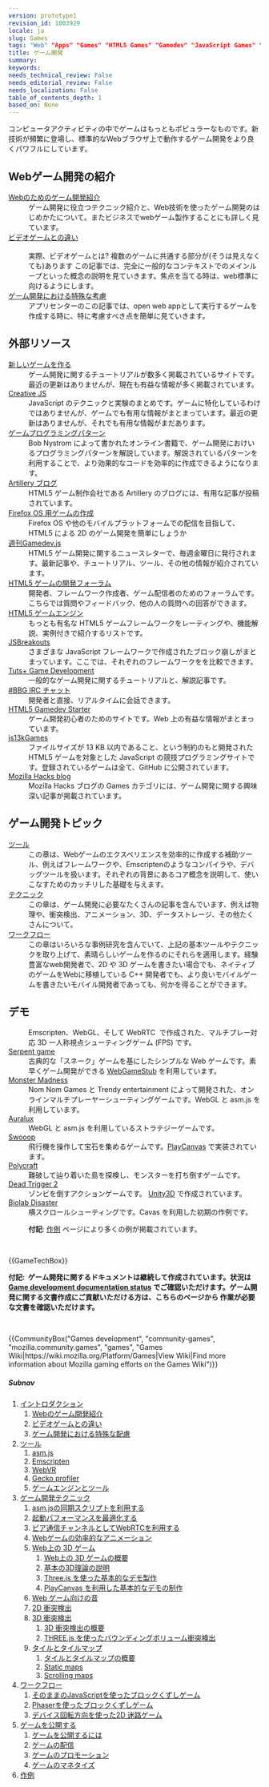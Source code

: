 ```yaml
---
version: prototype1
revision_id: 1003929
locale: ja
slug: Games
tags: "Web" "Apps" "Games" "HTML5 Games" "Gamedev" "JavaScript Games" "Game Development"
title: ゲーム開発
summary: 
keywords: 
needs_technical_review: False
needs_editorial_review: False
needs_localization: False
table_of_contents_depth: 1
based_on: None
---
```

<div class="summary">
<p><span class="seoSummary">コンピュータアクティビティの中でゲームはもっともポピュラーなものです。新技術が頻繁に登場し、標準的なWebブラウザ上で動作するゲーム開発をより良くパワフルにしています。</span></p>
</div>

<div class="column-container">
<div class="column-half">
<h2 id="Webゲーム開発の紹介">Webゲーム開発の紹介</h2>

<dl>
 <dt><a href="/docs/Games/Introduction" title="/en-US/docs/Games/Introduction">Webのためのゲーム開発紹介</a></dt>
 <dd>ゲーム開発に役立つテクニック紹介と、Web技術を使ったゲーム開発のはじめかたについて。またビジネスでwebゲーム製作することにも詳しく見ています。</dd>
 <dt><a href="/docs/Games/Anatomy_of_a_vIdeo_game">ビデオゲームとの違い</a><br />
 &nbsp;</dt>
 <dd>実際、ビデオゲームとは? 複数のゲームに共通する部分が(そうは見えなくても)あります この記事では、完全に一般的なコンテキストでのメインループといった概念の説明を見ていきます。焦点を当てる時は、web標準に向けるようにします。</dd>
 <dt><a href="/docs/Web/Apps/Developing/Games/Special_considerations">ゲーム開発における特殊な考慮</a></dt>
 <dd>アプリセンターのこの記事では、open web appとして実行するゲームを作成する時に、特に考慮すべき点を簡単に見ていきます。</dd>
</dl>

<h2 id="外部リソース">外部リソース</h2>

<dl>
 <dt><a href="http://buildnewgames.com/">新しいゲームを作る</a></dt>
 <dd>ゲーム開発に関するチュートリアルが数多く掲載されているサイトです。最近の更新はありませんが、現在も有益な情報が多く掲載されています。</dd>
 <dt><a href="http://creativejs.com/">Creative JS</a></dt>
 <dd>JavaScript のテクニックと実験のまとめです。ゲームに特化しているわけではありませんが、ゲームでも有用な情報がまとまっています。最近の更新はありませんが、それでも有用な情報がまだあります。</dd>
 <dt><a href="http://gameprogrammingpatterns.com/">ゲームプログラミングパターン</a></dt>
 <dd>Bob Nystrom によって書かれたオンライン書籍で、ゲーム開発におけいるプログラミングパターンを解説しています。解説されているパターンを利用することで、より効果的なコードを効率的に作成できるようになります。</dd>
 <dt><a href="http://blog.artillery.com/">Artillery ブログ</a></dt>
 <dd>HTML5 ゲーム制作会社である Artillery のブログには、有用な記事が投稿されています。</dd>
 <dt><a href="https://leanpub.com/buildinggamesforfirefoxos/">Firefox OS 用ゲームの作成</a></dt>
 <dd>Firefox OS や他のモバイルプラットフォームでの配信を目指して、HTML5 による 2D のゲーム開発を簡単にしょうか</dd>
 <dt><a href="http://gamedevjsweekly.com/">週刊Gamedev.js</a></dt>
 <dd>HTML5 ゲーム開発に関するニュースレターで、毎週金曜日に発行されます。最新記事や、チュートリアル、ツール、その他の情報が紹介されています。</dd>
 <dt><a href="http://www.html5gamedevs.com/">HTML5 ゲームの開発フォーラム</a></dt>
 <dd>開発者、フレームワーク作成者、ゲーム配信者のためのフォーラムです。こちらでは質問やフィードバック、他の人の質問への回答ができます。</dd>
 <dt><a href="http://html5gameengine.com/">HTML5 ゲームエンジン</a></dt>
 <dd>もっとも有名な HTML5 ゲームフレームワークをレーティングや、機能解説、実例付きで紹介するリストです。</dd>
 <dt><a href="http://www.jsbreakouts.org/">JSBreakouts</a></dt>
 <dd>さまざまな JavaScript フレームワークで作成されたブロック崩しがまとまっています。ここでは、それぞれのフレームワークをを比較できます。</dd>
 <dt><a href="http://gamedevelopment.tutsplus.com/">Tuts+ Game Development</a></dt>
 <dd>一般的なゲーム開発に関するチュートリアルと、解説記事です。</dd>
 <dt><a href="http://webchat.freenode.net/?channels=bbg">#BBG IRC チャット</a></dt>
 <dd>開発者と直接、リアルタイムに会話できます。</dd>
 <dt><a href="http://html5devstarter.enclavegames.com/">HTML5 Gamedev Starter</a></dt>
 <dd>ゲーム開発初心者のためのサイトです。Web 上の有益な情報がまとまっています。</dd>
 <dt><a href="http://js13kgames.com/">js13kGames</a></dt>
 <dd>ファイルサイズが 13 KB 以内であること、という制約のもと開発された HTML5 ゲームを対象とした JavaScript の競技プログラミングサイトです。登録されているゲームは全て、GitHub に公開されています。</dd>
 <dt><a href="https://hacks.mozilla.org/category/games/">Mozilla Hacks blog</a></dt>
 <dd>Mozilla Hacks ブログの Games カテゴリには、ゲーム開発に関する興味深い記事が掲載されています。</dd>
</dl>
</div>

<div class="column-half">
<h2 id="ゲーム開発トピック">ゲーム開発トピック</h2>

<dl>
 <dt><a href="/docs/Games/Tools">ツール</a></dt>
 <dd>この章は、Webゲームのエクスペリエンスを効率的に作成する補助ツール、例えばフレームワークや、Emscriptenのようなコンパイラや、デバッグツールを扱います。それぞれの背景にあるコア概念を説明して、使いこなすためのカッチリした基礎を与えます。</dd>
 <dt><a href="/docs/Games/Techniques">テクニック</a></dt>
 <dd>この章は、ゲーム開発に必要なたくさんの記事を含んでいます、例えば物理や、衝突検出、アニメーション、3D、データストレージ、その他たくさんについて。</dd>
 <dt><a href="/docs/Games/Workflows">ワークフロー</a></dt>
 <dd>この章はいろいろな事例研究を含んでいて、上記の基本ツールやテクニックを取り上げて、素晴らしいゲームを作るのにそれらを適用します。経験豊富なweb開発者で、2D や 3D ゲームを書きたい場合でも、ネイティブのゲームをWebに移植している C++ 開発者でも、より良いモバイルゲームを書きたいモバイル開発者であっても、何かを得ることができます。</dd>
</dl>

<h2 id="デモ">デモ</h2>

<dl>
 <dd>Emscripten、WebGL、そして WebRTC&nbsp; で作成された、マルチプレー対応 3D 一人称視点シューティングゲーム (FPS) です。</dd>
 <dt><a href="/docs/Web/Apps/Tutorials/Games/Serpent_game">Serpent game</a></dt>
 <dd>古典的な「スネーク」ゲームを基にしたシンプルな Web ゲームです。素早くゲーム開発ができる <a class="external" href="https://github.com/mozilla/WebGameStub">WebGameStub</a> を利用しています。</dd>
 <dt><a href="https://hacks.mozilla.org/2013/12/monster-madness-creating-games-on-the-web-with-emscripten/">Monster Madness</a></dt>
 <dd>Nom Nom Games と Trendy entertainment によって開発された、オンラインマルチプレーヤーシューティングゲームです。WebGL と asm.js を利用しています。</dd>
 <dt><a href="http://www.auraluxgame.com/game/">Auralux</a></dt>
 <dd>WebGL と asm.js を利用しているストラテジーゲームです。</dd>
 <dt><a href="http://playcanv.as/p/JtL2iqIH">Swooop</a></dt>
 <dd>飛行機を操作して宝石を集めるゲームです。<a href="https://playcanvas.com/">PlayCanvas</a> で実装されています。</dd>
 <dt><a href="https://ga.me/games/polycraft">Polycraft</a></dt>
 <dd>難破して辿り着いた島を探検し、モンスターを打ち倒すゲームです。</dd>
 <dt><a href="http://beta.unity3d.com/jonas/DT2/">Dead Trigger 2</a></dt>
 <dd>ゾンビを倒すアクションゲームです。 <a href="http://unity3d.com/">Unity3D</a> で作成されています。</dd>
 <dt><a href="http://playbiolab.com/">Biolab Disaster</a></dt>
 <dd>横スクロールシューティングです。Cavas を利用した初期の作例です。</dd>
 <dd>
 <div class="note">
 <p><strong>付記</strong>: <a href="/docs/Games/Examples">作例</a> ページにより多くの例が掲載されています。</p>
 </div>
 </dd>
</dl>

<dl>
 <dt>&nbsp;</dt>
</dl>
</div>
</div>

<p>{{GameTechBox}}</p>

<div class="note">
<p><strong>付記:&nbsp; ゲーム開発に関するドキュメントは継続して作成されています。状況は <a href="/ja/docs/Games/Doc_Status">Game development documentation status</a> でご確認いただけます。ゲーム開発に関する文書作成にご貢献いただける方は、こちらのページから 作業が必要な文書を確認いただけます。</strong></p>
</div>

<p>&nbsp;</p>

<p>{{CommunityBox("Games development", "community-games", "mozilla.community.games", "games", "Games Wiki|https://wiki.mozilla.org/Platform/Games|View Wiki|Find more information about Mozilla gaming efforts on the Games Wiki")}}</p>

<h5 id="Subnav">Subnav</h5>

<ol>
 <li><a href="#">イントロダクション</a>

  <ol>
   <li><a href="/ja/docs/Games/Introduction" title="An introduction to the technologies useful for game developers and how to get started developing games using Web technologies. This article also looks at the business case for why it makes sense to create games for the Web">Webのゲーム開発紹介</a></li>
   <li><a href="/ja/docs/Games/Anatomy" title="What is a video game, really? There are certain parts that are common between games (even if it doesn't seem like it). This article looks to explain concepts like main loops in a completely general context. When it does focus, it does so toward web standards.">ビデオゲームとの違い</a></li>
   <li><a href="/ja/docs/Web/Apps/Developing_game_apps/Special_considerations" title="This article from the App Center looks briefly at things you need to consider spefically when trying to create a game that will run as an open web app.">ゲーム開発における特殊な配慮</a></li>
  </ol>
 </li>
 <li><a href="/ja/docs/Games/Tools">ツール</a>
  <ol>
   <li><a href="/ja/docs/Games/Tools/asm.js" title="asm.js is a very limited subset of the JavaScript language, which can be greatly optimized and run in an ahead-of-time (AOT) compiling engine for much faster performance than your typical JavaScript performance. This is, of course, great for games.">asm.js</a></li>
   <li><a href="/ja/docs/Mozilla/Projects/Emscripten" title="An LLVM to JavaScript compiler; with Emscripten, you can compile C++ and other languages that can compile to LLVM bytecode into high-performance JavaScript.">Emscripten</a></li>
   <li><a href="https://developer.mozilla.org/ja/docs/Web/API/WebVR_API">WebVR</a></li>
   <li><a href="https://addons.mozilla.org/en-us/firefox/addon/gecko-profiler/" title="The Gecko profiler extension lets you profile your code to help figure out where your performance issues are so that you can make your game run at top speed.">Gecko profiler</a></li>
   <li><a href="/ja/docs/Games/Tools/Engines_and_tools" title="A list of engines, templates and technologies useful to game developers.">ゲームエンジンとツール</a></li>
  </ol>
 </li>
 <li><a href="/ja/docs/Games/Techniques">ゲーム開発テクニック</a>
  <ol>
   <li><a href="/ja/docs/Games/Techniques/Async_scripts" title="Especially when creating medium to large-sized games, async scripts are an essential technique to take advantage of, so that your game's JavaScript can be compiled off the main thread and be cached for future game running">asm.jsの同期スクリプトを利用する</a></li>
   <li><a href="/ja/docs/Apps/Developing/Optimizing_startup_performance" title="How to make sure your game starts up quickly, smoothly, and without appearing to lock up the user's browser or device.">起動パフォーマンスを最適化する</a></li>
   <li><a href="/ja/docs/Games/Techniques/WebRTC_data_channels" title="In addition to providing support for audio and video communication, WebRTC lets you set up peer-to-peer data channels to exchange text or binary data actively between your players.">ピア通信チャンネルとしてWebRTCを利用する</a></li>
   <li><a href="/ja/docs/Games/Techniques/Efficient_animation_for_web_games">Webゲームの効率的なアニメーション</a></li>
   <li><a href="https://developer.mozilla.org/ja/docs/Games/Techniques/3D_on_the_web">Web上の 3D ゲーム</a>
    <ol>
     <li><a href="https://developer.mozilla.org/ja/docs/Games/Techniques/3D_on_the_web">Web上の 3D ゲームの概要</a></li>
     <li><a href="https://developer.mozilla.org/ja/docs/Games/Techniques/3D_on_the_web/Basic_theory">基本の3D理論の説明</a></li>
     <li><a href="https://developer.mozilla.org/ja/docs/Games/Techniques/3D_on_the_web/Building_up_a_basic_demo_with_Three.js">Three.js を使った基本的なデモ製作</a></li>
     <li><a href="https://developer.mozilla.org/en-US/docs/Games/Techniques/3D_on_the_web/Building_up_a_basic_demo_with_PlayCanvas">PlayCanvas を利用した基本的なデモの制作</a></li>
    </ol>
   </li>
   <li><a href="https://developer.mozilla.org/en-US/docs/Games/Techniques/Audio_for_Web_Games">Web ゲーム向けの音</a></li>
   <li><a href="https://developer.mozilla.org/en-US/docs/Games/Techniques/2D_collision_detection">2D 衝突検出</a></li>
   <li><a href="https://developer.mozilla.org/en-US/docs/Games/Techniques/3D_collision_detection">3D 衝突検出</a>
    <ol>
     <li><a href="https://developer.mozilla.org/en-US/docs/Games/Techniques/3D_collision_detection">3D 衝突検出の概要</a></li>
     <li><a href="https://developer.mozilla.org/en-US/docs/Games/Techniques/3D_collision_detection/Bounding_volume_collision_detection_with_THREE.js">THREE.js を使ったバウンディングボリューム衝突検出</a></li>
    </ol>
   </li>
   <li><a href="https://developer.mozilla.org/en-US/docs/Games/Techniques/Tilemaps">タイルとタイルマップ</a>
    <ol>
     <li><a href="https://developer.mozilla.org/en-US/docs/Games/Techniques/Tilemaps">タイルとタイルマップの概要</a></li>
     <li><a href="https://developer.mozilla.org/en-US/docs/Games/Techniques/Tilemaps/Square_tilemaps_implementation%3A_Static_maps">Static maps</a></li>
     <li><a href="https://developer.mozilla.org/en-US/docs/Games/Techniques/Tilemaps/Square_tilemaps_implementation%3A_Scrolling_maps">Scrolling maps</a></li>
    </ol>
   </li>
  </ol>
 </li>
 <li><a href="/ja/docs/Games/Workflows">ワークフロー</a>
  <ol>
   <li><a href="https://developer.mozilla.org/ja/docs/Games/Workflows/2D_Breakout_game_pure_JavaScript">そのままのJavaScriptを使ったブロックくずしゲーム</a></li>
   <li><a href="https://developer.mozilla.org/en-US/docs/Games/Workflows/2D_breakout_game_Phaser">Phaserを使ったブロックくずしゲーム</a></li>
   <li><a href="/ja/docs/Games/Workflows/HTML5_Gamedev_Phaser_Device_Orientation">デバイス回転方向を使った2D 迷路ゲーム</a></li>
  </ol>
 </li>
 <li><a href="https://developer.mozilla.org/ja/docs/Games/Publishing_games">ゲームを公開する</a>
  <ol>
   <li><a href="https://developer.mozilla.org/ja/docs/Games/Publishing_games">ゲームを公開するには</a></li>
   <li><a href="https://developer.mozilla.org/ja/docs/Games/Publishing_games/Game_distribution">ゲームの配信</a></li>
   <li><a href="https://developer.mozilla.org/ja/docs/Games/Publishing_games/Game_promotion">ゲームのプロモーション</a></li>
   <li><a href="https://developer.mozilla.org/ja/docs/Games/Publishing_games/Game_monetization">ゲームのマネタイズ</a></li>
  </ol>
 </li>
 <li><a href="https://developer.mozilla.org/ja/docs/Games/Examples">作例</a></li>
</ol>

